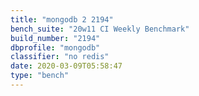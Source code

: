 ```yaml
---
title: "mongodb 2 2194"
bench_suite: "20w11 CI Weekly Benchmark"
build_number: "2194"
dbprofile: "mongodb"
classifier: "no redis"
date: 2020-03-09T05:58:47
type: "bench"
---
```

